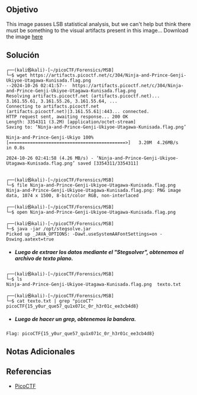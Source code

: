 ## Objetivo
This image passes LSB statistical analysis, but we can't help but think there must be something to the visual artifacts present in this image... Download the image [here](https://artifacts.picoctf.net/c/304/Ninja-and-Prince-Genji-Ukiyoe-Utagawa-Kunisada.flag.png)
## Solución
```
┌──(kali㉿kali)-[~/picoCTF/Forensics/MSB]
└─$ wget https://artifacts.picoctf.net/c/304/Ninja-and-Prince-Genji-Ukiyoe-Utagawa-Kunisada.flag.png
--2024-10-26 02:41:57--  https://artifacts.picoctf.net/c/304/Ninja-and-Prince-Genji-Ukiyoe-Utagawa-Kunisada.flag.png
Resolving artifacts.picoctf.net (artifacts.picoctf.net)... 3.161.55.61, 3.161.55.26, 3.161.55.64, ...
Connecting to artifacts.picoctf.net (artifacts.picoctf.net)|3.161.55.61|:443... connected.
HTTP request sent, awaiting response... 200 OK
Length: 3354311 (3.2M) [application/octet-stream]
Saving to: ‘Ninja-and-Prince-Genji-Ukiyoe-Utagawa-Kunisada.flag.png’

Ninja-and-Prince-Genji-Ukiyo 100%[============================================>]   3.20M  4.26MB/s    in 0.8s    

2024-10-26 02:41:58 (4.26 MB/s) - ‘Ninja-and-Prince-Genji-Ukiyoe-Utagawa-Kunisada.flag.png’ saved [3354311/3354311]

                                                                                                                  
┌──(kali㉿kali)-[~/picoCTF/Forensics/MSB]
└─$ file Ninja-and-Prince-Genji-Ukiyoe-Utagawa-Kunisada.flag.png
Ninja-and-Prince-Genji-Ukiyoe-Utagawa-Kunisada.flag.png: PNG image data, 1074 x 1500, 8-bit/color RGB, non-interlaced
                                                                                                                  
┌──(kali㉿kali)-[~/picoCTF/Forensics/MSB]
└─$ open Ninja-and-Prince-Genji-Ukiyoe-Utagawa-Kunisada.flag.png
                                                                                                                  
┌──(kali㉿kali)-[~/picoCTF/Forensics/MSB]
└─$ java -jar /opt/stegsolve.jar                           
Picked up _JAVA_OPTIONS: -Dawt.useSystemAAFontSettings=on -Dswing.aatext=true
```

- ##### Luego de extraer los datos mediante el "Stegsolver", obtenemos el archivo de texto plano.
```
┌──(kali㉿kali)-[~/picoCTF/Forensics/MSB]
└─$ ls
Ninja-and-Prince-Genji-Ukiyoe-Utagawa-Kunisada.flag.png  texto.txt

┌──(kali㉿kali)-[~/picoCTF/Forensics/MSB]
└─$ cat texto.txt | grep "picoCT"
picoCTF{15_y0ur_que57_qu1x071c_0r_h3r01c_ee3cb4d8}
```

- ##### Luego de hacer un grep, obtenemos la bandera.
```
Flag: picoCTF{15_y0ur_que57_qu1x071c_0r_h3r01c_ee3cb4d8}
```
## Notas Adicionales
## Referencias
- [PicoCTF](https://play.picoctf.org)
